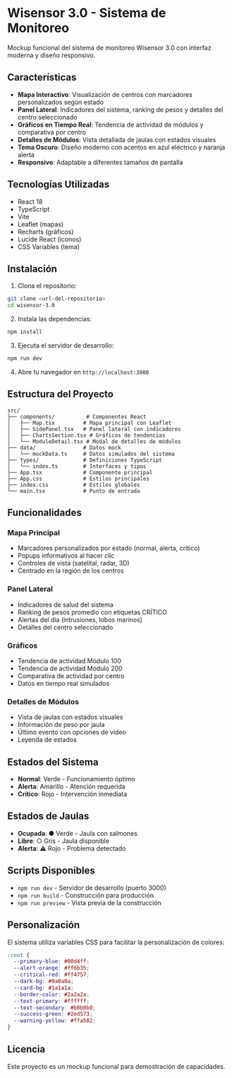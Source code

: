 # Wisensor 3.0 - Sistema de Monitoreo

Mockup funcional del sistema de monitoreo Wisensor 3.0 con interfaz moderna y diseño responsivo.

## Características

- **Mapa Interactivo**: Visualización de centros con marcadores personalizados según estado
- **Panel Lateral**: Indicadores del sistema, ranking de pesos y detalles del centro seleccionado
- **Gráficos en Tiempo Real**: Tendencia de actividad de módulos y comparativa por centro
- **Detalles de Módulos**: Vista detallada de jaulas con estados visuales
- **Tema Oscuro**: Diseño moderno con acentos en azul eléctrico y naranja alerta
- **Responsivo**: Adaptable a diferentes tamaños de pantalla

## Tecnologías Utilizadas

- React 18
- TypeScript
- Vite
- Leaflet (mapas)
- Recharts (gráficos)
- Lucide React (iconos)
- CSS Variables (tema)

## Instalación

1. Clona el repositorio:
```bash
git clone <url-del-repositorio>
cd wisensor-3.0
```

2. Instala las dependencias:
```bash
npm install
```

3. Ejecuta el servidor de desarrollo:
```bash
npm run dev
```

4. Abre tu navegador en `http://localhost:3000`

## Estructura del Proyecto

```
src/
├── components/          # Componentes React
│   ├── Map.tsx         # Mapa principal con Leaflet
│   ├── SidePanel.tsx   # Panel lateral con indicadores
│   ├── ChartsSection.tsx # Gráficos de tendencias
│   └── ModuleDetail.tsx # Modal de detalles de módulos
├── data/               # Datos mock
│   └── mockData.ts     # Datos simulados del sistema
├── types/              # Definiciones TypeScript
│   └── index.ts        # Interfaces y tipos
├── App.tsx             # Componente principal
├── App.css             # Estilos principales
├── index.css           # Estilos globales
└── main.tsx            # Punto de entrada
```

## Funcionalidades

### Mapa Principal
- Marcadores personalizados por estado (normal, alerta, crítico)
- Popups informativos al hacer clic
- Controles de vista (satelital, radar, 3D)
- Centrado en la región de los centros

### Panel Lateral
- Indicadores de salud del sistema
- Ranking de pesos promedio con etiquetas CRÍTICO
- Alertas del día (intrusiones, lobos marinos)
- Detalles del centro seleccionado

### Gráficos
- Tendencia de actividad Módulo 100
- Tendencia de actividad Módulo 200  
- Comparativa de actividad por centro
- Datos en tiempo real simulados

### Detalles de Módulos
- Vista de jaulas con estados visuales
- Información de peso por jaula
- Último evento con opciones de video
- Leyenda de estados

## Estados del Sistema

- **Normal**: Verde - Funcionamiento óptimo
- **Alerta**: Amarillo - Atención requerida
- **Crítico**: Rojo - Intervención inmediata

## Estados de Jaulas

- **Ocupada**: ● Verde - Jaula con salmones
- **Libre**: ○ Gris - Jaula disponible
- **Alerta**: ⚠ Rojo - Problema detectado

## Scripts Disponibles

- `npm run dev` - Servidor de desarrollo (puerto 3000)
- `npm run build` - Construcción para producción
- `npm run preview` - Vista previa de la construcción

## Personalización

El sistema utiliza variables CSS para facilitar la personalización de colores:

```css
:root {
  --primary-blue: #00d4ff;
  --alert-orange: #ff6b35;
  --critical-red: #ff4757;
  --dark-bg: #0a0a0a;
  --card-bg: #1a1a1a;
  --border-color: #2a2a2a;
  --text-primary: #ffffff;
  --text-secondary: #b0b0b0;
  --success-green: #2ed573;
  --warning-yellow: #ffa502;
}
```

## Licencia

Este proyecto es un mockup funcional para demostración de capacidades. 